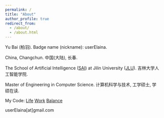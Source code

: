 ```yaml
---
permalink: /
title: "About"
author_profile: true
redirect_from: 
  - /about/
  - /about.html
---
```


Yu Bai (柏羽). Badge name (nickname): userElaina.

China, Changchun. 中国(大陆), 长春.

The School of Artificial Intelligence ([SAI](https://sai.jlu.edu.cn/en/index.htm)) at Jilin University ([JLU](https://www.jlu.edu.cn/#)). 吉林大学人工智能学院.

Master of Engineering in Computer Science. 计算机科学与技术, 工学硕士, 学硕在读.

My Code: [Life](https://github.com/userElaina) [Work](https://github.com/workelaina) [Balance](https://git.mil)

userElaina[at]gmail.com
